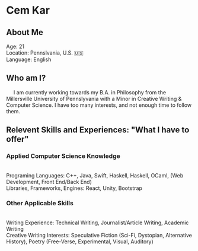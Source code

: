 ### <h1>Cem Kar</h1>
<h2>About Me</h2>
  Age: 21 <br>
  Location: Pennslvania, U.S. 🇺🇸 <br>
  Language: English <br>
<h2>Who am I?</h2>
<p>&nbsp&nbsp&nbsp&nbsp I am currently working towards my B.A. in Philosophy from the Millersville University of Pennslyvania with a Minor in Creative Writing & Computer Science. I have too many interests, and not enough time to follow them. </p>
<h2>Relevent Skills and Experiences: "What I have to offer"</h2>
<h3>Applied Computer Science Knowledge</h3><br>
  Programing Languages: C++, Java, Swift, Haskell, Haskell, OCaml, (Web Development, Front End/Back End)
  <br>
  Libraries, Frameworks, Engines: React, Unity, Bootstrap
<h3>Other Applicable Skills</h3><br>
Writing Experience: Technical Writing, Journalist/Article Writing, Academic Writing<br>
Creative Writing Interests: Speculative Fiction (Sci-Fi, Dystopian, Alternative History), Poetry (Free-Verse, Experimental, Visual, Auditory)<br>



<!--
**cemkar/cemkar** is a ✨ _special_ ✨ repository because its `README.md` (this file) appears on your GitHub profile.

Here are some ideas to get you started:

- 🔭 I’m currently working on ...
- 🌱 I’m currently learning ...
- 👯 I’m looking to collaborate on ...
- 🤔 I’m looking for help with ...
- 💬 Ask me about ...
- 📫 How to reach me: ...
- 😄 Pronouns: ...
- ⚡ Fun fact: ...
-->
